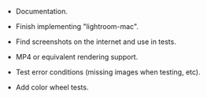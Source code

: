  - Documentation.

 - Finish implementing "lightroom-mac".
 - Find screenshots on the internet and use in tests.

 - MP4 or equivalent rendering support.

 - Test error conditions (missing images when testing, etc).
 - Add color wheel tests.
